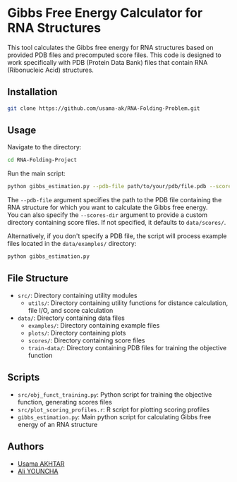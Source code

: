 # Gibbs Free Energy Calculator for RNA Structures

This tool calculates the Gibbs free energy for RNA structures based on provided PDB files and precomputed score files.
This code is designed to work specifically with PDB (Protein Data Bank) files that contain RNA (Ribonucleic Acid) structures.

## Installation

```bash
git clone https://github.com/usama-ak/RNA-Folding-Problem.git
```

## Usage

Navigate to the directory:

```bash
cd RNA-Folding-Project
```

Run the main script:

```bash
python gibbs_estimation.py --pdb-file path/to/your/pdb/file.pdb --scores-dir path/to/score/files/
```

The `--pdb-file` argument specifies the path to the PDB file containing the RNA structure for which you want to calculate the Gibbs free energy.    
You can also specify the `--scores-dir` argument to provide a custom directory containing score files. If not specified, it defaults to `data/scores/`.

Alternatively, if you don't specify a PDB file, the script will process example files located in the `data/examples/` directory:

```bash
python gibbs_estimation.py
```

## File Structure

- `src/`: Directory containing utility modules
    - `utils/`: Directory containing utility functions for distance calculation, file I/O, and score calculation
- `data/`: Directory containing data files
    - `examples/`: Directory containing example files
    - `plots/`: Directory containing plots
    - `scores/`: Directory containing score files
    - `train-data/`: Directory containing PDB files for training the objective function

## Scripts 

- `src/obj_funct_training.py`: Python script for training the objective function, generating scores files
- `src/plot_scoring_profiles.r`: R script for plotting scoring profiles
- `gibbs_estimation.py`: Main python script for calculating Gibbs free energy of an RNA structure 


## Authors

- [Usama AKHTAR](https://github.com/usama-ak)
- [Ali YOUNCHA](https://github.com/MrAli1582)

